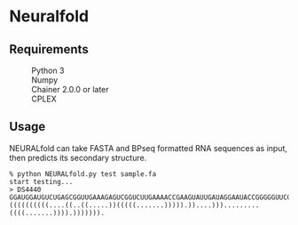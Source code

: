 # Neuralfold
## Requirements
<dl>
  <dd>Python 3</dt>
  <dd>Numpy</dt>
  <dd>Chainer 2.0.0 or later</dt>
  <dd>CPLEX</dt>
</dl>

## Usage
NEURALfold can take FASTA and BPseq formatted RNA sequences as input, then predicts its secondary structure.
```
% python NEURALfold.py test sample.fa
start testing...
> DS4440
GGAUGGAUGUCUGAGCGGUUGAAAGAGUCGGUCUUGAAAACCGAAGUAUUGAUAGGAAUACCGGGGGUUCGAAUCCCUCUCCAUCCG
((((((((((....((..((.....))(((((.......))))).))....))).........((((.......)))).))))))).
```
